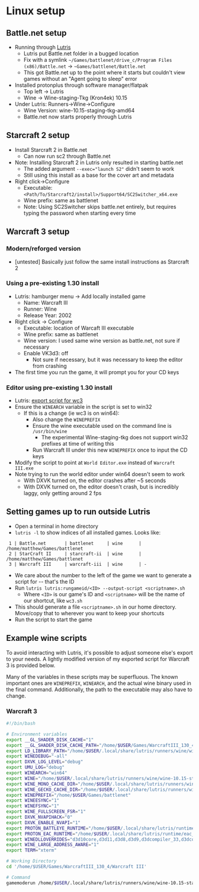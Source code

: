 # Linux setup
## Battle.net setup
* Running through [Lutris](https://lutris.net/games/battlenet/)
  * Lutris put Battle.net folder in a bugged location
  * Fix with a symlink `~/Games/battlenet/drive_c/Program Files (x86)/Battle.net` -> `~Games/battlenet/Battle.net`
  * This got Battle.net up to the point where it starts but couldn't view games without an "Agent going to sleep" error
* Installed protonplus through software manager/flatpak
  * Top left -> Lutris
  * Wine -> Wine-staging-Tkg (Kron4ek) 10.15
* Under Lutris: Runners->Wine->Configure
  * Wine Version: wine-10.15-staging-tkg-amd64
  * Battle.net now starts properly through Lutris

## Starcraft 2 setup
* Install Starcraft 2 in Battle.net
  * Can now run sc2 through Battle.net
* Note: Installing Starcraft 2 in Lutris only resulted in starting battle.net
  * The added argument `--exec="launch S2"` didn't seem to work
  * Still using this install as a base for the cover art and metadata
* Right click->Configure
  * Executable: `<Path/To/Starcraft2/install>/Support64/SC2Switcher_x64.exe`
  * Wine prefix: same as battlenet
  * Note: Using SC2Switcher skips battle.net entirely, but requires typing the password when starting every time

## Warcraft 3 setup
### Modern/reforged version
* [untested] Basically just follow the same install instructions as Starcraft 2

### Using a pre-existing 1.30 install
* Lutris: hamburger menu -> Add locally installed game
  * Name: Warcraft III
  * Runner: Wine
  * Release Year: 2002
* Right click -> Configure
  * Executable: location of Warcaft III executable
  * Wine prefix: same as battlenet
  * Wine version: I used same wine version as battle.net, not sure if necessary
  * Enable VK3d3: off
    * Not sure if necessary, but it was necessary to keep the editor from crashing
* The first time you run the game, it will prompt you for your CD keys

### Editor using pre-existing 1.30 install
* Lutris: [export script for wc3](#setting-games-up-to-run-outside-lutris)
* Ensure the `WINEARCH` variable in the script is set to win32
  * If this is a change (ie wc3 is on win64):
    * Also change the `WINEPREFIX`
    * Ensure the wine executable used on the command line is `/usr/bin/wine`
      * The experimental Wine-staging-tkg does not support win32 prefixes at time of writing this
    * Run Warcraft III under this new `WINEPREFIX` once to input the CD keys
* Modify the script to point at `World Editor.exe` instead of `Warcraft III.exe`
* Note trying to run the world editor under win64 doesn't seem to work
  * With DXVK turned on, the editor crashes after ~5 seconds
  * With DXVK turned on, the editor doesn't crash, but is incredibly laggy, only getting around 2 fps

## Setting games up to run outside Lutris
* Open a terminal in home directory
* `lutris -l` to show indices of all installed games. Looks like:
```
 1 | Battle.net       | battlenet     | wine      | /home/matthew/Games/battlenet
 2 | StarCraft II     | starcraft-ii  | wine      | /home/matthew/Games/battlenet
 3 | Warcraft III     | warcraft-iii  | wine      | -
```
* We care about the number to the left of the game we want to generate a script for -- that's the ID
* Run `lutris lutris:rungameid/<ID> --output-script <scriptname>.sh`
  * Where `<ID>` is our game's ID and `<scriptname>` will be the name of our shortcut, like `wc3.sh`
* This should generate a file `<scriptname>.sh` in our home directory.
  Move/copy that to wherever you want to keep your shortcuts
* Run the script to start the game

## Example wine scripts
To avoid interacting with Lutris, it's possible to adjust someone else's export to your needs.
A lightly modified version of my exported script for Warcraft 3 is provided below.

Many of the variables in these scripts may be superfluous.
The known important ones are `WINEPREFIX`, `WINEARCH`, and the actual wine binary used in the final command.
Additionally, the path to the executable may also have to change.

### Warcraft 3
```sh
#!/bin/bash

# Environment variables
export __GL_SHADER_DISK_CACHE="1"
export __GL_SHADER_DISK_CACHE_PATH="/home/$USER/Games/WarcraftIII_130_4/Warcraft III"
export LD_LIBRARY_PATH="/home/$USER/.local/share/lutris/runners/wine/wine-10.15-staging-tkg-amd64/lib:/lib/x86_64-linux-gnu:/lib/i386-linux-gnu:/lib:/usr/lib/x86_64-linux-gnu/libfakeroot:/lib64:/usr/lib:/usr/lib64:/usr/lib/i386-linux-gnu:/usr/lib/x86_64-linux-gnu:/home/$USER/.local/share/lutris/runtime/Ubuntu-18.04-i686:/home/$USER/.local/share/lutris/runtime/steam/i386/lib/i386-linux-gnu:/home/$USER/.local/share/lutris/runtime/steam/i386/lib:/home/$USER/.local/share/lutris/runtime/steam/i386/usr/lib/i386-linux-gnu:/home/$USER/.local/share/lutris/runtime/steam/i386/usr/lib:/home/$USER/.local/share/lutris/runtime/Ubuntu-18.04-x86_64:/home/$USER/.local/share/lutris/runtime/steam/amd64/lib/x86_64-linux-gnu:/home/$USER/.local/share/lutris/runtime/steam/amd64/lib:/home/$USER/.local/share/lutris/runtime/steam/amd64/usr/lib/x86_64-linux-gnu:/home/$USER/.local/share/lutris/runtime/steam/amd64/usr/lib"
export WINEDEBUG="-all"
export DXVK_LOG_LEVEL="debug"
export UMU_LOG="debug"
export WINEARCH="win64"
export WINE="/home/$USER/.local/share/lutris/runners/wine/wine-10.15-staging-tkg-amd64/bin/wine"
export WINE_MONO_CACHE_DIR="/home/$USER/.local/share/lutris/runners/wine/wine-10.15-staging-tkg-amd64/mono"
export WINE_GECKO_CACHE_DIR="/home/$USER/.local/share/lutris/runners/wine/wine-10.15-staging-tkg-amd64/gecko"
export WINEPREFIX="/home/$USER/Games/battlenet"
export WINEESYNC="1"
export WINEFSYNC="1"
export WINE_FULLSCREEN_FSR="1"
export DXVK_NVAPIHACK="0"
export DXVK_ENABLE_NVAPI="1"
export PROTON_BATTLEYE_RUNTIME="/home/$USER/.local/share/lutris/runtime/battleye_runtime"
export PROTON_EAC_RUNTIME="/home/$USER/.local/share/lutris/runtime/eac_runtime"
export WINEDLLOVERRIDES="d3d10core,d3d11,d3d8,d3d9,d3dcompiler_33,d3dcompiler_34,d3dcompiler_35,d3dcompiler_36,d3dcompiler_37,d3dcompiler_38,d3dcompiler_39,d3dcompiler_40,d3dcompiler_41,d3dcompiler_42,d3dcompiler_43,d3dcompiler_46,d3dcompiler_47,d3dx10,d3dx10_33,d3dx10_34,d3dx10_35,d3dx10_36,d3dx10_37,d3dx10_38,d3dx10_39,d3dx10_40,d3dx10_41,d3dx10_42,d3dx10_43,d3dx11_42,d3dx11_43,d3dx9_24,d3dx9_25,d3dx9_26,d3dx9_27,d3dx9_28,d3dx9_29,d3dx9_30,d3dx9_31,d3dx9_32,d3dx9_33,d3dx9_34,d3dx9_35,d3dx9_36,d3dx9_37,d3dx9_38,d3dx9_39,d3dx9_40,d3dx9_41,d3dx9_42,d3dx9_43,dxgi,nvapi,nvapi64,nvofapi64=n;winemenubuilder="
export WINE_LARGE_ADDRESS_AWARE="1"
export TERM="xterm"

# Working Directory
cd '/home/$USER/Games/WarcraftIII_130_4/Warcraft III'

# Command
gamemoderun /home/$USER/.local/share/lutris/runners/wine/wine-10.15-staging-tkg-amd64/bin/wine '/home/$USER/Games/WarcraftIII_130_4/Warcraft III/Warcraft III.exe' "$@"
```
